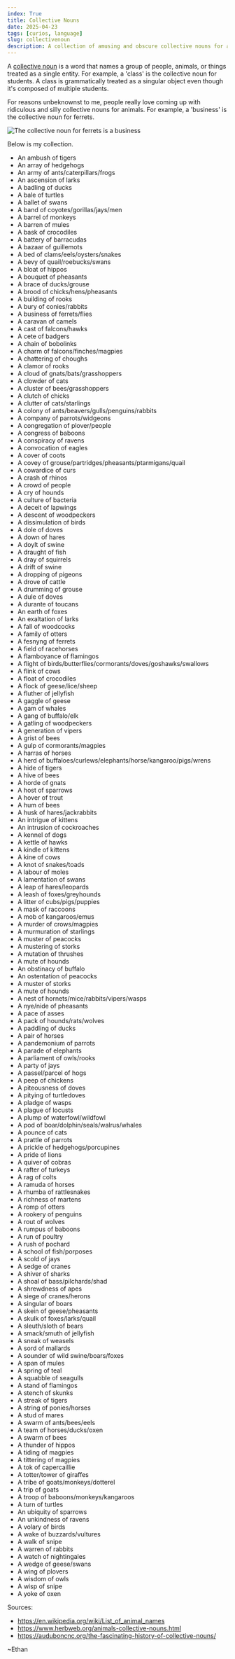 ```yaml
---
index: True
title: Collective Nouns
date: 2025-04-23
tags: [curios, language]
slug: collectivenoun
description: A collection of amusing and obscure collective nouns for animals.
---
```


A [collective noun](https://en.wikipedia.org/wiki/Collective_noun) is a word that names a group of people, animals, or things treated as a single entity. For example, a 'class' is the collective noun for students. A class is grammatically treated as a singular object even though it's composed of multiple students.

For reasons unbeknownst to me, people really love coming up with ridiculous and silly collective nouns for animals. For example, a 'business' is the collective noun for ferrets.

![The collective noun for ferrets is a business](../../images/business_of_ferrets.webp)

Below is my collection.

- An ambush of tigers
- An array of hedgehogs
- An army of ants/caterpillars/frogs
- An ascension of larks
- A badling of ducks
- A bale of turtles
- A ballet of swans
- A band of coyotes/gorillas/jays/men
- A barrel of monkeys
- A barren of mules
- A bask of crocodiles
- A battery of barracudas
- A bazaar of guillemots
- A bed of clams/eels/oysters/snakes
- A bevy of quail/roebucks/swans
- A bloat of hippos
- A bouquet of pheasants
- A brace of ducks/grouse
- A brood of chicks/hens/pheasants
- A building of rooks
- A bury of conies/rabbits
- A business of ferrets/flies
- A caravan of camels
- A cast of falcons/hawks
- A cete of badgers
- A chain of bobolinks
- A charm of falcons/finches/magpies
- A chattering of choughs
- A clamor of rooks
- A cloud of gnats/bats/grasshoppers
- A clowder of cats
- A cluster of bees/grasshoppers
- A clutch of chicks
- A clutter of cats/starlings
- A colony of ants/beavers/gulls/penguins/rabbits
- A company of parrots/widgeons
- A congregation of plover/people
- A congress of baboons
- A conspiracy of ravens
- A convocation of eagles
- A cover of coots
- A covey of grouse/partridges/pheasants/ptarmigans/quail
- A cowardice of curs
- A crash of rhinos
- A crowd of people
- A cry of hounds
- A culture of bacteria
- A deceit of lapwings
- A descent of woodpeckers
- A dissimulation of birds
- A dole of doves
- A down of hares
- A doylt of swine
- A draught of fish
- A dray of squirrels
- A drift of swine
- A dropping of pigeons
- A drove of cattle
- A drumming of grouse
- A dule of doves
- A durante of toucans
- An earth of foxes
- An exaltation of larks
- A fall of woodcocks
- A family of otters
- A fesnyng of ferrets
- A field of racehorses
- A flamboyance of flamingos
- A flight of birds/butterflies/cormorants/doves/goshawks/swallows
- A flink of cows
- A float of crocodiles
- A flock of geese/lice/sheep
- A fluther of jellyfish
- A gaggle of geese
- A gam of whales
- A gang of buffalo/elk
- A gatling of woodpeckers
- A generation of vipers
- A grist of bees
- A gulp of cormorants/magpies
- A harras of horses
- A herd of buffaloes/curlews/elephants/horse/kangaroo/pigs/wrens
- A hide of tigers
- A hive of bees
- A horde of gnats
- A host of sparrows
- A hover of trout
- A hum of bees
- A husk of hares/jackrabbits
- An intrigue of kittens
- An intrusion of cockroaches
- A kennel of dogs
- A kettle of hawks
- A kindle of kittens
- A kine of cows
- A knot of snakes/toads
- A labour of moles
- A lamentation of swans
- A leap of hares/leopards
- A leash of foxes/greyhounds
- A litter of cubs/pigs/puppies
- A mask of raccoons
- A mob of kangaroos/emus
- A murder of crows/magpies
- A murmuration of starlings
- A muster of peacocks
- A mustering of storks
- A mutation of thrushes
- A mute of hounds
- An obstinacy of buffalo
- An ostentation of peacocks
- A muster of storks
- A mute of hounds
- A nest of hornets/mice/rabbits/vipers/wasps
- A nye/nide of pheasants
- A pace of asses
- A pack of hounds/rats/wolves
- A paddling of ducks
- A pair of horses
- A pandemonium of parrots
- A parade of elephants
- A parliament of owls/rooks
- A party of jays
- A passel/parcel of hogs
- A peep of chickens
- A piteousness of doves
- A pitying of turtledoves
- A pladge of wasps
- A plague of locusts
- A plump of waterfowl/wildfowl
- A pod of boar/dolphin/seals/walrus/whales
- A pounce of cats
- A prattle of parrots
- A prickle of hedgehogs/porcupines
- A pride of lions
- A quiver of cobras
- A rafter of turkeys
- A rag of colts
- A ramuda of horses
- A rhumba of rattlesnakes
- A richness of martens
- A romp of otters
- A rookery of penguins
- A rout of wolves
- A rumpus of baboons
- A run of poultry
- A rush of pochard
- A school of fish/porposes
- A scold of jays
- A sedge of cranes
- A shiver of sharks
- A shoal of bass/pilchards/shad
- A shrewdness of apes
- A siege of cranes/herons
- A singular of boars
- A skein of geese/pheasants
- A skulk of foxes/larks/quail
- A sleuth/sloth of bears
- A smack/smuth of jellyfish
- A sneak of weasels
- A sord of mallards
- A sounder of wild swine/boars/foxes
- A span of mules
- A spring of teal
- A squabble of seagulls
- A stand of flamingos
- A stench of skunks
- A streak of tigers
- A string of ponies/horses
- A stud of mares
- A swarm of ants/bees/eels
- A team of horses/ducks/oxen
- A swarm of bees
- A thunder of hippos
- A tiding of magpies
- A tittering of magpies
- A tok of capercaillie
- A totter/tower of giraffes
- A tribe of goats/monkeys/dotterel
- A trip of goats
- A troop of baboons/monkeys/kangaroos
- A turn of turtles
- An ubiquity of sparrows
- An unkindness of ravens
- A volary of birds
- A wake of buzzards/vultures
- A walk of snipe
- A warren of rabbits
- A watch of nightingales
- A wedge of geese/swans
- A wing of plovers
- A wisdom of owls
- A wisp of snipe
- A yoke of oxen

Sources:

- <https://en.wikipedia.org/wiki/List_of_animal_names>
- <https://www.herbweb.org/animals-collective-nouns.html>
- <https://auduboncnc.org/the-fascinating-history-of-collective-nouns/>

~Ethan
